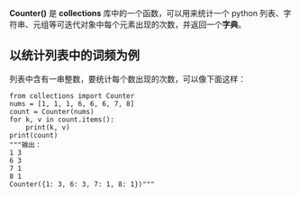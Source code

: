
**Counter()** 是 **collections** 库中的一个函数，可以用来统计一个 python 列表、字符串、元组等可迭代对象中每个元素出现的次数，并返回一个**字典**。

## 以统计列表中的词频为例

列表中含有一串整数，要统计每个数出现的次数，可以像下面这样：

```
from collections import Counter
nums = [1, 1, 1, 6, 6, 6, 7, 8]
count = Counter(nums)
for k, v in count.items():
	print(k, v)
print(count)
"""输出：
1 3
6 3
7 1
8 1
Counter({1: 3, 6: 3, 7: 1, 8: 1})"""
```